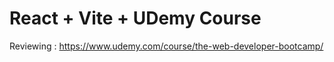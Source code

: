 # React + Vite + UDemy Course

Reviewing : https://www.udemy.com/course/the-web-developer-bootcamp/
